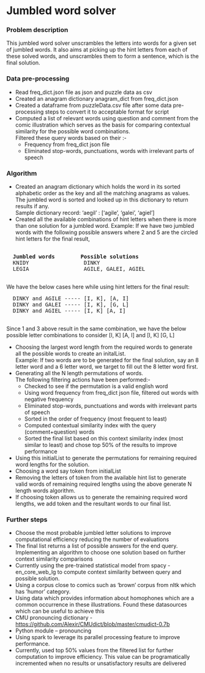 # Jumbled word solver

### Problem description
This jumbled word solver unscrambles the letters into words for a given set of jumbled words. It also aims at picking up the hint letters from each of these solved words, and unscrambles them to form a sentence, which is the final solution.

### Data pre-processing
-	Read freq_dict.json file as json and puzzle data as csv
-	Created an anagram dictionary anagram_dict from freq_dict.json
-	Created  a dataframe from puzzleData.csv file after some data pre-processing steps to convert it to acceptable format for script
-	Computed a list of relevant words using question and comment from the comic illustration which serves as the basis for comparing contextual similarity for the possible word combinations.  
  Filtered these query words based on their :-
    -	Frequency from freq_dict json file
    -	Eliminated stop-words, punctuations, words with irrelevant parts of speech

### Algorithm
- Created an anagram dictionary which holds the word in its sorted alphabetic order as the key and all the matching anagrams as values. The jumbled word is sorted and looked up in this dictionary to return results if any.  
Sample dictionary record: ‘aegil’ : [‘agile’, ‘galei’, ‘agiel’] 
-	Created all the available combinations of hint letters when there is more than one solution for a jumbled word.
  Example: If we have two jumbled words with the following possible answers where 2 and 5 are the circled hint letters for the final result,  
  <pre>    
  <b>Jumbled words</b>        <b>Possible solutions</b>
  KNIDY                 DINKY
  LEGIA                 AGILE, GALEI, AGIEL
  </pre>
  We have the below cases here while using hint letters for the final result:
  <pre>
  DINKY and AGILE ----- [I, K], [A, I]
  DINKY and GALEI ----- [I, K], [G, L]
  DINKY and AGIEL ----- [I, K] [A, I]
  </pre>
  Since 1 and 3 above result in the same combination, we have the below possible letter combinations to consider
  [I, K] [A, I] and [I, K] [G, L]
-	Choosing the largest word length from the required words to generate all the possible words to create an initalList.  
  Example: If two words are to be generated for the final solution, say an 8 letter word and a 6 letter word, we target to fill out the 8 letter word first. 
-	Generating all the N length permutations of words.  
  The following filtering actions have been performed:-
    -	Checked to see if the permutation is a valid english word
    - Using word frequency from freq_dict json file, filtered out words with negative frequency
    - Eliminated stop-words, punctuations and words with irrelevant parts of speech
    - Sorted in the order of frequency (most frequent to least)
    - Computed contextual similarity index with the query (comment+question) words
    - Sorted the final list based on this context similarity index (most similar to least) and chose top 50% of the results to improve performance
- Using this initialList to generate the permutations for remaining required word lengths for the solution. 
- Choosing a word say token from initialList
- Removing the letters of token from the available hint list to generate valid words of remaining required lengths using the above generate N length words algorithm.
- If choosing token allows us to generate the remaining required word lengths, we add token and the resultant words to our final list.


### Further steps
-	Choose the most probable jumbled letter solutions to improve computational efficiency reducing the number of evaluations
-	The final list returns a list of possible answers for the end query. Implementing an algorithm to choose one solution based on further context similarity comparisons
-	Currently using the pre-trained statistical model from spacy - en_core_web_lg to compute context similarity between query and possible solution. 
-	Using a corpus close to comics such as ‘brown’ corpus from nltk which has ‘humor’ category. 
-	Using data which provides information about homophones which are a common occurrence in these illustrations. Found these datasources which can be useful to achieve this 
  - CMU pronouncing dictionary  - https://github.com/Alexir/CMUdict/blob/master/cmudict-0.7b
  - Python module – pronouncing
-	Using spark to leverage its parallel processing feature to improve performance.
- Currently, used top 50% values from the filtered list for further computation to improve efficiency. This value can be programatically incremented when no results or unsatisfactory results are delivered 







